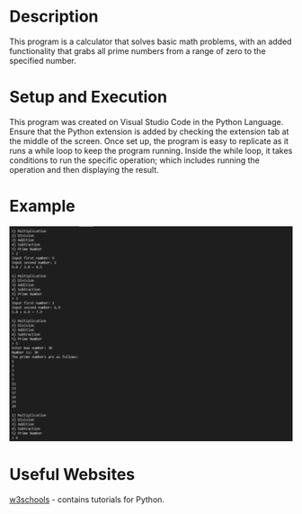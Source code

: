 # Description  
This program is a calculator that solves basic math problems, with an added functionality that grabs all prime numbers from a range of zero to the specified number.

# Setup and Execution
This program was created on Visual Studio Code in the Python Language. Ensure that the Python extension is added by checking the extension tab at the middle of the screen. Once set up, the program is easy to replicate as it runs a while loop to keep the program running. Inside the while loop, it takes conditions to run the specific operation; which includes running the operation and then displaying the result.

# Example
![Screenshot](CalcSample.png)

# Useful Websites
[w3schools](https://www.w3schools.com/python/default.asp) - contains tutorials for Python.